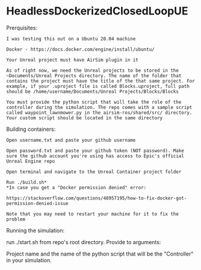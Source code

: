 # HeadlessDockerizedClosedLoopUE

Prerquisites: 

 

    I was testing this out on a Ubuntu 20.04 machine 

    Docker - https://docs.docker.com/engine/install/ubuntu/ 

    Your Unreal project must have AirSim plugin in it 

    As of right now, we need the Unreal projects to be stored in the ~Documents/Unreal Projects directory. The name of the folder that contains the project must have the title of the that same project. For example, if your .uproject file is called Blocks.uproject, full path should be /home/username/Documents/Unreal Projects/Blocks/Blocks 

    You must provide the python script that will take the role of the controller during the simulation. The repo comes with a sample script called waypoint_lawnmower.py in the airsim-ros/shared/src/ directory. Your custom script should be located in the same directory 
     

 

Building containers: 

    Open username.txt and paste your github username 

    Open password.txt and paste your github token (NOT password). Make sure the github account you're using has access to Epic's official Unreal Engine repo 

    Open terminal and navigate to the Unreal Container project folder 

    Run ./build.sh* 
    *In case you get a "Docker permission denied" error: 

    https://stackoverflow.com/questions/48957195/how-to-fix-docker-got-permission-denied-issue 

    Note that you may need to restart your machine for it to fix the problem 

 

Running the simulation: 

  run ./start.sh from repo's root directory. Provide to arguments:  

  Project name and the name of the python script that will be the "Controller" in your simulation.  
